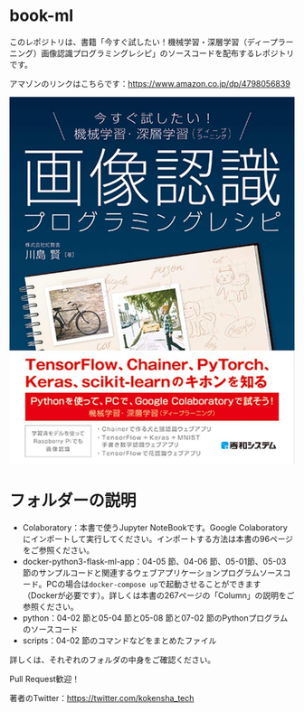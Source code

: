 # book-ml

このレポジトリは、書籍「今すぐ試したい！機械学習・深層学習（ディープラーニング）画像認識プログラミングレシピ」のソースコードを配布するレポジトリです。

アマゾンのリンクはこちらです：https://www.amazon.co.jp/dp/4798056839

<img src="book-ml.jpg" alt="book-ml" width="600">

# フォルダーの説明

* Colaboratory：本書で使うJupyter NoteBookです。Google Colaboratoryにインポートして実行してください。インポートする方法は本書の96ページをご参照ください。
* docker-python3-flask-ml-app：04-05 節、04-06 節、05-01節、05-03 節のサンプルコードと関連するウェブアプリケーションプログラムソースコード。PCの場合は```docker-compose up```で起動させることができます（Dockerが必要です）。詳しくは本書の267ページの「Column」の説明をご参照ください。
* python：04-02 節と05-04 節と05-08 節と07-02 節のPythonプログラムのソースコード
* scripts：04-02 節のコマンドなどをまとめたファイル

詳しくは、それぞれのフォルダの中身をご確認ください。

Pull Request歓迎！

著者のTwitter：https://twitter.com/kokensha_tech
